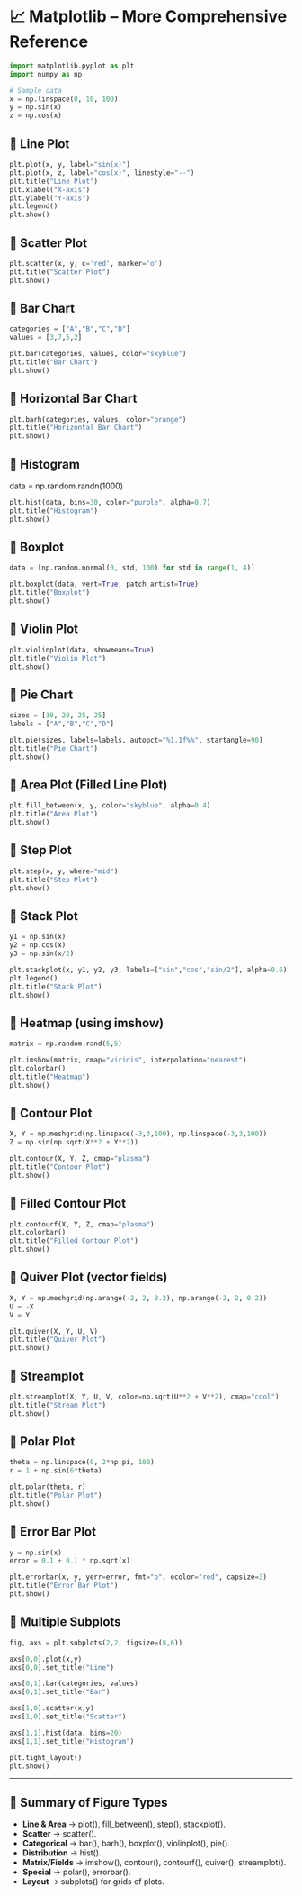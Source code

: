 # 📈 Matplotlib – More Comprehensive Reference

```py
import matplotlib.pyplot as plt
import numpy as np

# Sample data
x = np.linspace(0, 10, 100)
y = np.sin(x)
z = np.cos(x)
```

## 🔹 Line Plot

```py
plt.plot(x, y, label="sin(x)")
plt.plot(x, z, label="cos(x)", linestyle="--")
plt.title("Line Plot")
plt.xlabel("X-axis")
plt.ylabel("Y-axis")
plt.legend()
plt.show()
```

## 🔹 Scatter Plot

```py
plt.scatter(x, y, c='red', marker='o')
plt.title("Scatter Plot")
plt.show()
```

## 🔹 Bar Chart

```py
categories = ["A","B","C","D"]
values = [3,7,5,2]

plt.bar(categories, values, color="skyblue")
plt.title("Bar Chart")
plt.show()
```

## 🔹 Horizontal Bar Chart

```py
plt.barh(categories, values, color="orange")
plt.title("Horizontal Bar Chart")
plt.show()
```

## 🔹 Histogram
data = np.random.randn(1000)

```py
plt.hist(data, bins=30, color="purple", alpha=0.7)
plt.title("Histogram")
plt.show()
```

## 🔹 Boxplot

```py
data = [np.random.normal(0, std, 100) for std in range(1, 4)]

plt.boxplot(data, vert=True, patch_artist=True)
plt.title("Boxplot")
plt.show()
```

## 🔹 Violin Plot

```py
plt.violinplot(data, showmeans=True)
plt.title("Violin Plot")
plt.show()
```
## 🔹 Pie Chart

```py
sizes = [30, 20, 25, 25]
labels = ["A","B","C","D"]

plt.pie(sizes, labels=labels, autopct="%1.1f%%", startangle=90)
plt.title("Pie Chart")
plt.show()
```

## 🔹 Area Plot (Filled Line Plot)

```py
plt.fill_between(x, y, color="skyblue", alpha=0.4)
plt.title("Area Plot")
plt.show()
```

## 🔹 Step Plot

```py
plt.step(x, y, where="mid")
plt.title("Step Plot")
plt.show()
```

## 🔹 Stack Plot

```py
y1 = np.sin(x)
y2 = np.cos(x)
y3 = np.sin(x/2)

plt.stackplot(x, y1, y2, y3, labels=["sin","cos","sin/2"], alpha=0.6)
plt.legend()
plt.title("Stack Plot")
plt.show()
```

## 🔹 Heatmap (using imshow)

```py
matrix = np.random.rand(5,5)

plt.imshow(matrix, cmap="viridis", interpolation="nearest")
plt.colorbar()
plt.title("Heatmap")
plt.show()
```

## 🔹 Contour Plot

```py
X, Y = np.meshgrid(np.linspace(-3,3,100), np.linspace(-3,3,100))
Z = np.sin(np.sqrt(X**2 + Y**2))

plt.contour(X, Y, Z, cmap="plasma")
plt.title("Contour Plot")
plt.show()
```

## 🔹 Filled Contour Plot

```py
plt.contourf(X, Y, Z, cmap="plasma")
plt.colorbar()
plt.title("Filled Contour Plot")
plt.show()
```

## 🔹 Quiver Plot (vector fields)

```py
X, Y = np.meshgrid(np.arange(-2, 2, 0.2), np.arange(-2, 2, 0.2))
U = -X
V = Y

plt.quiver(X, Y, U, V)
plt.title("Quiver Plot")
plt.show()
```

## 🔹 Streamplot

```py
plt.streamplot(X, Y, U, V, color=np.sqrt(U**2 + V**2), cmap="cool")
plt.title("Stream Plot")
plt.show()
```

## 🔹 Polar Plot

```py
theta = np.linspace(0, 2*np.pi, 100)
r = 1 + np.sin(6*theta)

plt.polar(theta, r)
plt.title("Polar Plot")
plt.show()
```

## 🔹 Error Bar Plot

```py
y = np.sin(x)
error = 0.1 + 0.1 * np.sqrt(x)

plt.errorbar(x, y, yerr=error, fmt="o", ecolor="red", capsize=3)
plt.title("Error Bar Plot")
plt.show()
```

## 🔹 Multiple Subplots

```py
fig, axs = plt.subplots(2,2, figsize=(8,6))

axs[0,0].plot(x,y)
axs[0,0].set_title("Line")

axs[0,1].bar(categories, values)
axs[0,1].set_title("Bar")

axs[1,0].scatter(x,y)
axs[1,0].set_title("Scatter")

axs[1,1].hist(data, bins=20)
axs[1,1].set_title("Histogram")

plt.tight_layout()
plt.show()
```

---

## 📌 Summary of Figure Types

- **Line & Area** → plot(), fill_between(), step(), stackplot().
- **Scatter** → scatter().
- **Categorical** → bar(), barh(), boxplot(), violinplot(), pie().
- **Distribution** → hist().
- **Matrix/Fields** → imshow(), contour(), contourf(), quiver(), streamplot().
- **Special** → polar(), errorbar().
- **Layout** → subplots() for grids of plots.